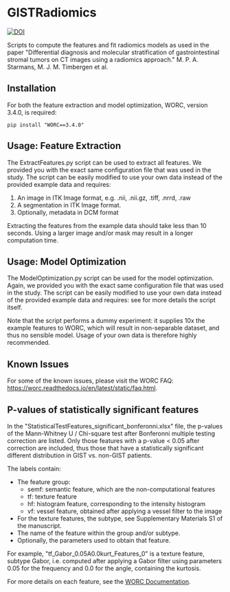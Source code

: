 # GISTRadiomics
[![DOI](https://zenodo.org/badge/229019002.svg)](https://zenodo.org/badge/latestdoi/229019002)

Scripts to compute the features and fit radiomics models as used in the paper
"Differential diagnosis and molecular stratification of gastrointestinal stromal
tumors on CT images using a radiomics approach." M. P. A. Starmans, M. J. M. Timbergen et al.

## Installation
For both the feature extraction and model optimization, WORC, version 3.4.0,
is required:

    pip install "WORC==3.4.0"

## Usage: Feature Extraction
The ExtractFeatures.py script can be used to extract all features. We provided
you with the exact same configuration file that was used in the study. The
script can be easily modified to use your own data instead of the
provided example data and requires:

1. An image in ITK Image format, e.g. .nii, .nii.gz, .tiff, .nrrd, .raw
2. A segmentation in ITK Image format.
3. Optionally, metadata in DCM format

Extracting the features from the example data should take less than 10 seconds.
Using a larger image and/or mask may result in a longer computation time.

## Usage: Model Optimization
The ModelOptimization.py script can be used for the model optimization. Again,
we provided you with the exact same configuration file that was used in the study.
The script can be easily modified to use your own data instead of the
provided example data and requires: see for more details the script itself.

Note that the script performs a dummy experiment: it supplies 10x the example
features to WORC, which will result in non-separable dataset, and thus no
sensible model. Usage of your own data is therefore highly recommended.

## Known Issues
For some of the known issues, please visit the WORC FAQ:
https://worc.readthedocs.io/en/latest/static/faq.html.

## P-values of statistically significant features
In the "StatisticalTestFeatures_significant_bonferonni.xlsx" file, the p-values
of the Mann-Whitney U / Chi-square test after Bonferonni multiple testing correction are listed.
Only those features with a p-value < 0.05 after correction are included, thus those
that have a statistically significant different distribution in GIST vs. non-GIST
patients.

The labels contain:
- The feature group:
    - semf: semantic feature, which are the non-computational features
    - tf: texture feature
    - hf: histogram feature, corresponding to the intensity histogram
    - vf: vessel feature, obtained after applying a vessel filter to the image
- For the texture features, the subtype, see Supplementary Materials S1 of the manuscript.
- The name of the feature within the group and/or subtype.
- Optionally, the parameters used to obtain that feature.

For example, "tf_Gabor_0.05A0.0kurt_Features_0" is a texture feature,
subtype Gabor, i.e. computed after applying a Gabor filter using parameters
0.05 for the frequency and 0.0 for the angle, containing the kurtosis.

For more details on each feature, see the [WORC Documentation](https://worc.readthedocs.io/en/latest/static/features.html).
